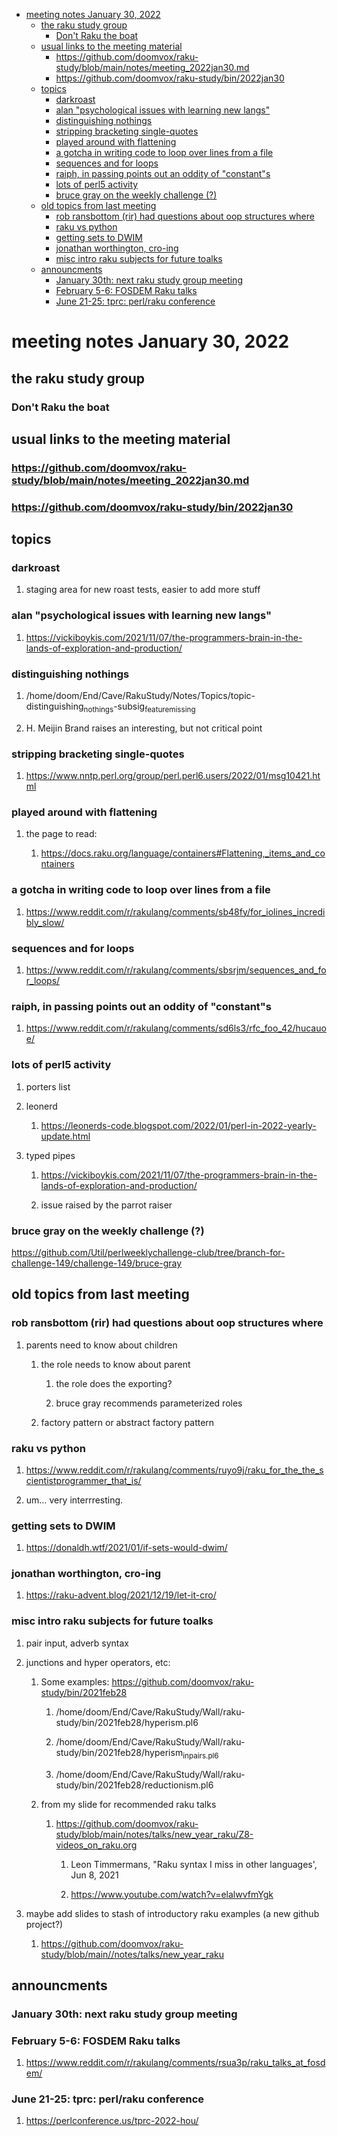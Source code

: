 - [meeting notes January 30, 2022](#orgebc4d78)
  - [the raku study group](#org3464059)
    - [Don't Raku the boat](#orgcd21e32)
  - [usual links to the meeting material](#org3db6249)
    - [<https://github.com/doomvox/raku-study/blob/main/notes/meeting_2022jan30.md>](#orgb123e12)
    - [<https://github.com/doomvox/raku-study/bin/2022jan30>](#orgcd455cb)
  - [topics](#org5236b7f)
    - [darkroast](#org0cb9d49)
    - [alan "psychological issues with learning new langs"](#org86df164)
    - [distinguishing nothings](#orgcba699e)
    - [stripping bracketing single-quotes](#org53c40ca)
    - [played around with flattening](#org6bcccdf)
    - [a gotcha in writing code to loop over lines from a file](#orgcbc5129)
    - [sequences and for loops](#org7b36f0e)
    - [raiph, in passing points out an oddity of "constant"s](#org73687d1)
    - [lots of perl5 activity](#org643e729)
    - [bruce gray on the weekly challenge (?)](#org3cfea64)
  - [old topics from last meeting](#org138bafb)
    - [rob ransbottom (rir) had questions about oop structures where](#org640500b)
    - [raku vs python](#org9a5cfcb)
    - [getting sets to DWIM](#org291a645)
    - [jonathan worthington, cro-ing](#org4b145f8)
    - [misc intro raku subjects for future toalks](#orgbe1b59a)
  - [announcments](#org76629a2)
    - [January 30th: next raku study group meeting](#orgf94a2d4)
    - [February 5-6: FOSDEM Raku talks](#org39fe2ef)
    - [June 21-25: tprc: perl/raku conference](#org5652421)


<a id="orgebc4d78"></a>

# meeting notes January 30, 2022


<a id="org3464059"></a>

## the raku study group


<a id="orgcd21e32"></a>

### Don't Raku the boat


<a id="org3db6249"></a>

## usual links to the meeting material


<a id="orgb123e12"></a>

### <https://github.com/doomvox/raku-study/blob/main/notes/meeting_2022jan30.md>


<a id="orgcd455cb"></a>

### <https://github.com/doomvox/raku-study/bin/2022jan30>


<a id="org5236b7f"></a>

## topics


<a id="org0cb9d49"></a>

### darkroast

1.  staging area for new roast tests, easier to add more stuff


<a id="org86df164"></a>

### alan "psychological issues with learning new langs"

1.  <https://vickiboykis.com/2021/11/07/the-programmers-brain-in-the-lands-of-exploration-and-production/>


<a id="orgcba699e"></a>

### distinguishing nothings

1.  /home/doom/End/Cave/RakuStudy/Notes/Topics/topic-distinguishing<sub>nothings</sub>-subsig<sub>feature</sub><sub>missing</sub>

2.  H. Meijin Brand raises an interesting, but not critical point


<a id="org53c40ca"></a>

### stripping bracketing single-quotes

1.  <https://www.nntp.perl.org/group/perl.perl6.users/2022/01/msg10421.html>


<a id="org6bcccdf"></a>

### played around with flattening

1.  the page to read:

    1.  <https://docs.raku.org/language/containers#Flattening,_items_and_containers>


<a id="orgcbc5129"></a>

### a gotcha in writing code to loop over lines from a file

1.  <https://www.reddit.com/r/rakulang/comments/sb48fy/for_iolines_incredibly_slow/>


<a id="org7b36f0e"></a>

### sequences and for loops

1.  <https://www.reddit.com/r/rakulang/comments/sbsrjm/sequences_and_for_loops/>


<a id="org73687d1"></a>

### raiph, in passing points out an oddity of "constant"s

1.  <https://www.reddit.com/r/rakulang/comments/sd6ls3/rfc_foo_42/hucauoe/>


<a id="org643e729"></a>

### lots of perl5 activity

1.  porters list

2.  leonerd

    1.  <https://leonerds-code.blogspot.com/2022/01/perl-in-2022-yearly-update.html>

3.  typed pipes

    1.  <https://vickiboykis.com/2021/11/07/the-programmers-brain-in-the-lands-of-exploration-and-production/>
    
    2.  issue raised by the parrot raiser


<a id="org3cfea64"></a>

### bruce gray on the weekly challenge (?)

<https://github.com/Util/perlweeklychallenge-club/tree/branch-for-challenge-149/challenge-149/bruce-gray>


<a id="org138bafb"></a>

## old topics from last meeting


<a id="org640500b"></a>

### rob ransbottom (rir) had questions about oop structures where

1.  parents need to know about children

    1.  the role needs to know about parent
    
        1.  the role does the exporting?
        
        2.  bruce gray recommends parameterized roles
    
    2.  factory pattern or abstract factory pattern


<a id="org9a5cfcb"></a>

### raku vs python

1.  <https://www.reddit.com/r/rakulang/comments/ruyo9j/raku_for_the_the_scientistprogrammer_that_is/>

2.  um&#x2026; very interrresting.


<a id="org291a645"></a>

### getting sets to DWIM

1.  <https://donaldh.wtf/2021/01/if-sets-would-dwim/>


<a id="org4b145f8"></a>

### jonathan worthington, cro-ing

1.  <https://raku-advent.blog/2021/12/19/let-it-cro/>


<a id="orgbe1b59a"></a>

### misc intro raku subjects for future toalks

1.  pair input, adverb syntax

2.  junctions and hyper operators, etc:

    1.  Some examples: <https://github.com/doomvox/raku-study/bin/2021feb28>
    
        1.  /home/doom/End/Cave/RakuStudy/Wall/raku-study/bin/2021feb28/hyperism.pl6
        
        2.  /home/doom/End/Cave/RakuStudy/Wall/raku-study/bin/2021feb28/hyperism<sub>in</sub><sub>pairs.pl6</sub>
        
        3.  /home/doom/End/Cave/RakuStudy/Wall/raku-study/bin/2021feb28/reductionism.pl6
    
    2.  from my slide for recommended raku talks
    
        1.  <https://github.com/doomvox/raku-study/blob/main/notes/talks/new_year_raku/Z8-videos_on_raku.org>
        
            1.  Leon Timmermans, "Raku syntax I miss in other languages', Jun 8, 2021
            
            2.  <https://www.youtube.com/watch?v=elalwvfmYgk>

3.  maybe add slides to stash of introductory raku examples (a new github project?)

    1.  <https://github.com/doomvox/raku-study/blob/main//notes/talks/new_year_raku>


<a id="org76629a2"></a>

## announcments


<a id="orgf94a2d4"></a>

### January 30th: next raku study group meeting


<a id="org39fe2ef"></a>

### February 5-6: FOSDEM Raku talks

1.  <https://www.reddit.com/r/rakulang/comments/rsua3p/raku_talks_at_fosdem/>


<a id="org5652421"></a>

### June 21-25: tprc: perl/raku conference

1.  <https://perlconference.us/tprc-2022-hou/>
